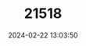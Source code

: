 ---
title: "21518"
category: "Gerbilliscus phillipsi"
draft: false
date: 2024-02-22 13:03:50
languages:
  English: ["Phillip's Gerbil"]
---